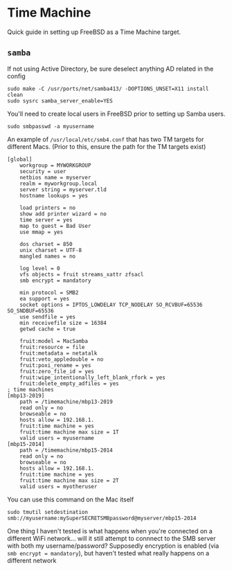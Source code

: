 # Time Machine

Quick guide in setting up FreeBSD as a Time Machine target. 

## `samba`

If not using Active Directory, be sure deselect anything AD related in the config

```
sudo make -C /usr/ports/net/samba413/ -DOPTIONS_UNSET=X11 install clean
sudo sysrc samba_server_enable=YES
```

You'll need to create local users in FreeBSD prior to setting up Samba users. 

```
sudo smbpasswd -a myusername
```

An example of `/usr/local/etc/smb4.conf` that has two TM targets for different Macs. (Prior to this, ensure the path for the TM targets exist)


```
[global]
    workgroup = MYWORKGROUP
    security = user
    netbios name = myserver
    realm = myworkgroup.local
    server string = myserver.tld
    hostname lookups = yes

    load printers = no
    show add printer wizard = no
    time server = yes
    map to guest = Bad User
    use mmap = yes

    dos charset = 850
    unix charset = UTF-8
    mangled names = no

    log level = 0
    vfs objects = fruit streams_xattr zfsacl
    smb encrypt = mandatory

    min protocol = SMB2
    ea support = yes
    socket options = IPTOS_LOWDELAY TCP_NODELAY SO_RCVBUF=65536 SO_SNDBUF=65536
    use sendfile = yes
    min receivefile size = 16384
    getwd cache = true

    fruit:model = MacSamba
    fruit:resource = file
    fruit:metadata = netatalk
    fruit:veto_appledouble = no
    fruit:poxi_rename = yes
    fruit:zero_file_id = yes
    fruit:wipe_intentionally_left_blank_rfork = yes
    fruit:delete_empty_adfiles = yes
; time machines
[mbp13-2019]
    path = /timemachine/mbp13-2019
    read only = no
    browseable = no
    hosts allow = 192.168.1.
    fruit:time machine = yes
    fruit:time machine max size = 1T
    valid users = myusername
[mbp15-2014]
    path = /timemachine/mbp15-2014
    read only = no
    browseable = no
    hosts allow = 192.168.1.
    fruit:time machine = yes
    fruit:time machine max size = 2T
    valid users = myotheruser                              
```

You can use this command on the Mac itself
```
sudo tmutil setdestination smb://myusername:mySuperSECRETSMBpassword@myserver/mbp15-2014
```

One thing I haven't tested is what happens when you're connected on a different WiFi network... will it still attempt to connnect to the SMB server with both my username/password? Supposedly
encryption is enabled (via `smb encrypt = mandatory`), but haven't tested what really happens
on a different network
